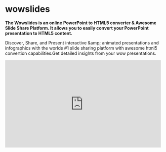 # wowslides
<b>The Wowslides is an online PowerPoint to HTML5 converter & Awesome Slide Share Platform. It allows you to easily convert your PowerPoint presentation to HTML5 content.
</b>

Discover, Share, and Present interactive &amp;amp; animated presentations and infographics with the worlds #1 slide sharing platform with awesome html5 convertion capabilities.Get detailed insights from your wow presentations.

<div style="position: relative; overflow: hidden; padding-top: 56.25%;"><iframe style="position: absolute; top: 0; left: 0; width: 100%; height: 100%; border: 0;" src="https://wows.li/e/QGW1gAo9MmQ" frameborder="0" allowfullscreen=""></iframe></div>
